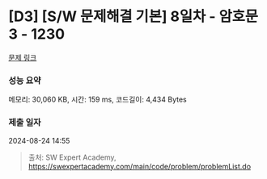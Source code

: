 # [D3] [S/W 문제해결 기본] 8일차 - 암호문3 - 1230 

[문제 링크](https://swexpertacademy.com/main/code/problem/problemDetail.do?contestProbId=AV14zIwqAHwCFAYD) 

### 성능 요약

메모리: 30,060 KB, 시간: 159 ms, 코드길이: 4,434 Bytes

### 제출 일자

2024-08-24 14:55



> 출처: SW Expert Academy, https://swexpertacademy.com/main/code/problem/problemList.do